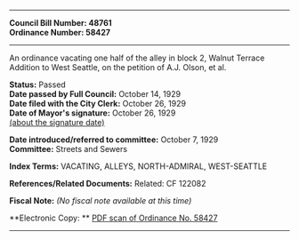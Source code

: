 * * * * *  
  
**Council Bill Number: [](#h0)[](#h2)48761**   
**Ordinance Number: 58427**  
  
* * * * *  
  
An ordinance vacating one half of the alley in block 2, Walnut Terrace Addition to West Seattle, on the petition of A.J. Olson, et al.  
  
**Status:** Passed   
**Date passed by Full Council:** October 14, 1929   
**Date filed with the City Clerk:** October 26, 1929   
**Date of Mayor's signature:** October 26, 1929   
[(about the signature date)](/~public/approvaldate.htm)   
  
  
**Date introduced/referred to committee:** October 7, 1929   
**Committee:** Streets and Sewers   
  
**Index Terms:** VACATING, ALLEYS, NORTH-ADMIRAL, WEST-SEATTLE  
  
**References/Related Documents:** Related: CF 122082  
  
**Fiscal Note:** *(No fiscal note available at this time)*  
  
**Electronic Copy: ** [PDF scan of Ordinance No. 58427](/~archives/Ordinances/Ord_58427.pdf)  
  
* * * * *  
